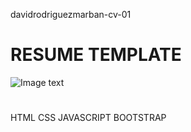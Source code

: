 davidrodriguezmarban-cv-01
#
# RESUME TEMPLATE 
![Image text](https://github.com/DavidRodriguez00/davidrodriguezmarban-cv-01/blob/main/files/pgpWebFullDessingTemplate.png)
#
#
 HTML CSS JAVASCRIPT BOOTSTRAP

